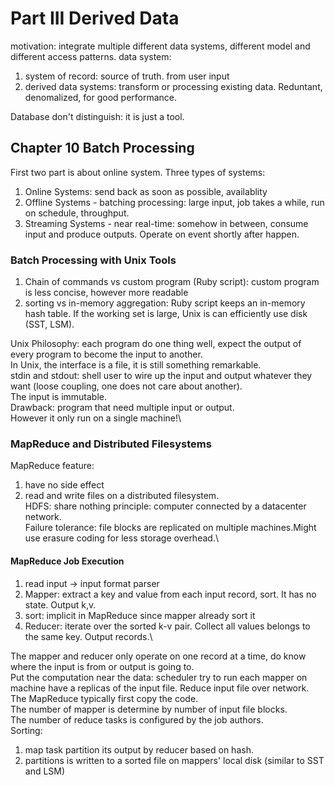 # Part III Derived Data
motivation: integrate multiple different data systems, different model and different access patterns.
data system:
1. system of record: source of truth. from user input
2. derived data systems: transform or processing existing data. Reduntant, denomalized, for good performance.
   
Database don't distinguish: it is just a tool.
## Chapter 10 Batch Processing
First two part is about online system.
Three types of systems:
1. Online Systems: send back as soon as possible, availablity
2. Offline Systems - batching processing: large input, job takes a while, run on schedule, throughput.
3. Streaming Systems - near real-time: somehow in between, consume input and produce outputs. Operate on event shortly after happen.
### Batch Processing with Unix Tools
1. Chain of commands vs custom program (Ruby script): custom program is less concise, however more readable
2. sorting vs in-memory aggregation: Ruby script keeps an in-memory hash table. If the working set is large, Unix is can efficiently use disk (SST, LSM).
   
Unix Philosophy: each program do one thing well, expect the output of every program to become the input to another.\
In Unix, the interface is a file, it is still something remarkable.\
stdin and stdout: shell user to wire up the input and output whatever they want (loose coupling, one does not care about another).\
The input is immutable.\
Drawback: program that need multiple input or output.\
However it only run on a single machine!\
### MapReduce and Distributed Filesystems
MapReduce feature:
1. have no side effect
2. read and write files on a distributed filesystem. \
HDFS: share nothing principle: computer connected by a datacenter network.\
Failure tolerance: file blocks are replicated on multiple machines.Might use erasure coding for less storage overhead.\
#### MapReduce Job Execution
1. read input -> input format parser
2. Mapper: extract a key and value from each input record, sort. It has no state. Output k,v.
3. sort: implicit in MapReduce since mapper already sort it
4. Reducer: iterate over the sorted k-v pair. Collect all values belongs to the same key. Output records.\
   
The mapper and reducer only operate on one record at a time, do know where the input is from or output is going to.\
Put the computation near the data: scheduler try to run each mapper on machine have a replicas of the input file. Reduce input file over network. \
The MapReduce typically first copy the code. \
The number of mapper is determine by number of input file blocks. \
The number of reduce tasks is configured by the job authors. \
Sorting:
1. map task partition its output by reducer based on hash.
2. partitions is written to a sorted file on mappers' local disk (similar to SST and LSM)


